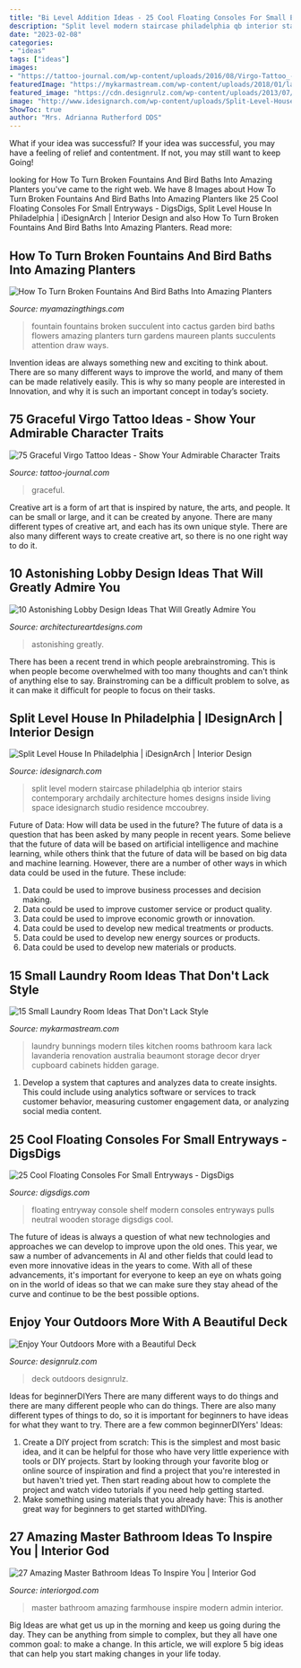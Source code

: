 ```yaml
---
title: "Bi Level Addition Ideas - 25 Cool Floating Consoles For Small Entryways"
description: "Split level modern staircase philadelphia qb interior stairs contemporary archdaily architecture homes designs inside living space idesignarch studio residence mccoubrey"
date: "2023-02-08"
categories:
- "ideas"
tags: ["ideas"]
images:
- "https://tattoo-journal.com/wp-content/uploads/2016/08/Virgo-Tattoo_-25.jpg"
featuredImage: "https://mykarmastream.com/wp-content/uploads/2018/01/laundry-room-ideas-.jpg"
featured_image: "https://cdn.designrulz.com/wp-content/uploads/2013/07/deck-designrulz-21.jpg"
image: "http://www.idesignarch.com/wp-content/uploads/Split-Level-House_9.jpg"
ShowToc: true
author: "Mrs. Adrianna Rutherford DDS"
---
```



What if your idea was successful?
If your idea was successful, you may have a feeling of relief and contentment. If not, you may still want to keep Going!

	

		
looking for How To Turn Broken Fountains And Bird Baths Into Amazing Planters you've came to the right web. We have 8 Images about How To Turn Broken Fountains And Bird Baths Into Amazing Planters like 25 Cool Floating Consoles For Small Entryways - DigsDigs, Split Level House In Philadelphia | iDesignArch | Interior Design and also How To Turn Broken Fountains And Bird Baths Into Amazing Planters. Read more:
		
    
## How To Turn Broken Fountains And Bird Baths Into Amazing Planters

<img loading=lazy src="https://myamazingthings.com/wp-content/uploads/2017/04/cactus-fountain--759x1024.jpeg" onerror="this.onerror=null;this.src='https://tse2.mm.bing.net/th?id=OIP.K8EyORsqfZG2ow4879BoGgHaJ_&amp;pid=15.1';" alt="How To Turn Broken Fountains And Bird Baths Into Amazing Planters">

_Source: myamazingthings.com_

>fountain fountains broken succulent into cactus garden bird baths flowers amazing planters turn gardens maureen plants succulents attention draw ways. 

	

Invention ideas are always something new and exciting to think about. There are so many different ways to improve the world, and many of them can be made relatively easily. This is why so many people are interested in Innovation, and why it is such an important concept in today’s society.

    
## 75 Graceful Virgo Tattoo Ideas - Show Your Admirable Character Traits

<img loading=lazy src="https://tattoo-journal.com/wp-content/uploads/2016/08/Virgo-Tattoo_-25.jpg" onerror="this.onerror=null;this.src='https://tse2.mm.bing.net/th?id=OIP.QVTdasDH0cEpI1JRoQVyUgHaFj&amp;pid=15.1';" alt="75 Graceful Virgo Tattoo Ideas - Show Your Admirable Character Traits">

_Source: tattoo-journal.com_

>graceful. 

	

Creative art is a form of art that is inspired by nature, the arts, and people. It can be small or large, and it can be created by anyone. There are many different types of creative art, and each has its own unique style. There are also many different ways to create creative art, so there is no one right way to do it.

    
## 10 Astonishing Lobby Design Ideas That Will Greatly Admire You

<img loading=lazy src="https://www.architectureartdesigns.com/wp-content/uploads/2015/06/712.jpg" onerror="this.onerror=null;this.src='https://tse4.mm.bing.net/th?id=OIP.7aounZz80eunfMnh0dAM_gHaEh&amp;pid=15.1';" alt="10 Astonishing Lobby Design Ideas That Will Greatly Admire You">

_Source: architectureartdesigns.com_

>astonishing greatly. 

	

There has been a recent trend in which people arebrainstroming. This is when people become overwhelmed with too many thoughts and can't think of anything else to say. Brainstroming can be a difficult problem to solve, as it can make it difficult for people to focus on their tasks.

    
## Split Level House In Philadelphia | IDesignArch | Interior Design

<img loading=lazy src="http://www.idesignarch.com/wp-content/uploads/Split-Level-House_9.jpg" onerror="this.onerror=null;this.src='https://tse2.mm.bing.net/th?id=OIP.hosxgpO3cxOY8AN4FRjYLAHaJ4&amp;pid=15.1';" alt="Split Level House In Philadelphia | iDesignArch | Interior Design">

_Source: idesignarch.com_

>split level modern staircase philadelphia qb interior stairs contemporary archdaily architecture homes designs inside living space idesignarch studio residence mccoubrey. 

	

Future of Data: How will data be used in the future?
The future of data is a question that has been asked by many people in recent years. Some believe that the future of data will be based on artificial intelligence and machine learning, while others think that the future of data will be based on big data and machine learning. However, there are a number of other ways in which data could be used in the future. These include:
1. Data could be used to improve business processes and decision making.
2. Data could be used to improve customer service or product quality.
3. Data could be used to improve economic growth or innovation.
4. Data could be used to develop new medical treatments or products.
5. Data could be used to develop new energy sources or products.
6. Data could be used to develop new materials or products.

    
## 15 Small Laundry Room Ideas That Don&#039;t Lack Style

<img loading=lazy src="https://mykarmastream.com/wp-content/uploads/2018/01/laundry-room-ideas-.jpg" onerror="this.onerror=null;this.src='https://tse1.mm.bing.net/th?id=OIP.TsaY-7cpHTMOquKLDwU8OQHaLH&amp;pid=15.1';" alt="15 Small Laundry Room Ideas That Don&#039;t Lack Style">

_Source: mykarmastream.com_

>laundry bunnings modern tiles kitchen rooms bathroom kara lack lavanderia renovation australia beaumont storage decor dryer cupboard cabinets hidden garage. 

	

1. Develop a system that captures and analyzes data to create insights. This could include using analytics software or services to track customer behavior, measuring customer engagement data, or analyzing social media content. 

    
## 25 Cool Floating Consoles For Small Entryways - DigsDigs

<img loading=lazy src="https://www.digsdigs.com/photos/2018/09/15-a-modern-entryway-floating-console-with-neutral-pulls-and-a-wooden-shelf-over-it.jpg" onerror="this.onerror=null;this.src='https://tse2.mm.bing.net/th?id=OIP.gWHS3J8GVllRoohN6xYNHgAAAA&amp;pid=15.1';" alt="25 Cool Floating Consoles For Small Entryways - DigsDigs">

_Source: digsdigs.com_

>floating entryway console shelf modern consoles entryways pulls neutral wooden storage digsdigs cool. 

	

The future of ideas is always a question of what new technologies and approaches we can develop to improve upon the old ones. This year, we saw a number of advancements in AI and other fields that could lead to even more innovative ideas in the years to come. With all of these advancements, it's important for everyone to keep an eye on whats going on in the world of ideas so that we can make sure they stay ahead of the curve and continue to be the best possible options.

    
## Enjoy Your Outdoors More With A Beautiful Deck

<img loading=lazy src="https://cdn.designrulz.com/wp-content/uploads/2013/07/deck-designrulz-21.jpg" onerror="this.onerror=null;this.src='https://tse1.mm.bing.net/th?id=OIP.4LrcLY0nJkiyRKmgFJ87twHaJJ&amp;pid=15.1';" alt="Enjoy Your Outdoors More with a Beautiful Deck">

_Source: designrulz.com_

>deck outdoors designrulz. 

	

Ideas for beginnerDIYers
There are many different ways to do things and there are many different people who can do things. There are also many different types of things to do, so it is important for beginners to have ideas for what they want to try. There are a few common beginnerDIYers' Ideas: 
1. Create a DIY project from scratch: This is the simplest and most basic idea, and it can be helpful for those who have very little experience with tools or DIY projects. Start by looking through your favorite blog or online source of inspiration and find a project that you're interested in but haven't tried yet. Then start reading about how to complete the project and watch video tutorials if you need help getting started. 
2. Make something using materials that you already have: This is another great way for beginners to get started withDIYing.

    
## 27 Amazing Master Bathroom Ideas To Inspire You | Interior God

<img loading=lazy src="http://interiorgod.com/wp-content/uploads/2016/11/modern-farmhouse-master-bathroom.jpg" onerror="this.onerror=null;this.src='https://tse4.mm.bing.net/th?id=OIP.1vd7Ol3M0mcTj_GGQjBrawHaKy&amp;pid=15.1';" alt="27 Amazing Master Bathroom Ideas To Inspire You | Interior God">

_Source: interiorgod.com_

>master bathroom amazing farmhouse inspire modern admin interior. 

	

Big Ideas are what get us up in the morning and keep us going during the day. They can be anything from simple to complex, but they all have one common goal: to make a change. In this article, we will explore 5 big ideas that can help you start making changes in your life today.

